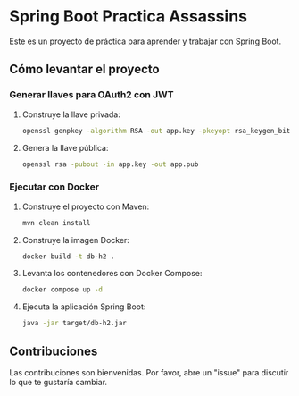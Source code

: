 # Spring Boot Practica Assassins

Este es un proyecto de práctica para aprender y trabajar con Spring Boot.

## Cómo levantar el proyecto

### Generar llaves para OAuth2 con JWT

1. Construye la llave privada:
    ```bash
    openssl genpkey -algorithm RSA -out app.key -pkeyopt rsa_keygen_bits:2048
    ```
2. Genera la llave pública:
    ```bash
    openssl rsa -pubout -in app.key -out app.pub
    ```

### Ejecutar con Docker

1. Construye el proyecto con Maven:
    ```bash
    mvn clean install
    ```
2. Construye la imagen Docker:
    ```bash
    docker build -t db-h2 .
    ```
3. Levanta los contenedores con Docker Compose:
    ```bash
    docker compose up -d
    ```

4. Ejecuta la aplicación Spring Boot:
    ```bash
    java -jar target/db-h2.jar
    ```

## Contribuciones

Las contribuciones son bienvenidas. Por favor, abre un "issue" para discutir lo que te gustaría cambiar.
